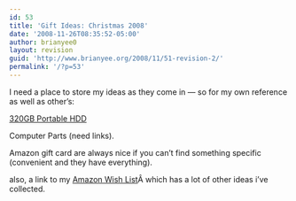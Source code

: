 ```yaml
---
id: 53
title: 'Gift Ideas: Christmas 2008'
date: '2008-11-26T08:35:52-05:00'
author: brianyee0
layout: revision
guid: 'http://www.brianyee.org/2008/11/51-revision-2/'
permalink: '/?p=53'
---
```


I need a place to store my ideas as they come in — so for my own reference as well as other’s:

[320GB Portable HDD](http://www.amazon.com/Western-Digital-Passport-Essential-WDME3200TN/dp/B0012GQZZU/ref=cm_lmf_tit_14_rsrsrs0)

Computer Parts (need links).

Amazon gift card are always nice if you can’t find something specific (convenient and they have everything).

also, a link to my [Amazon Wish List](http://www.amazon.com/gp/registry/wishlist/7NTY0TKR1PKB)Â which has a lot of other ideas i’ve collected.